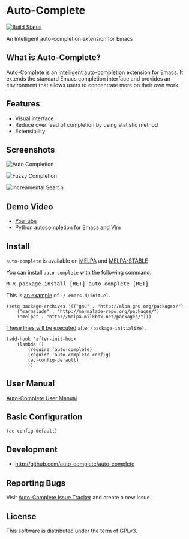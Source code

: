 # Auto-Complete

[![Build Status](https://secure.travis-ci.org/auto-complete/auto-complete.svg)](http://travis-ci.org/auto-complete/auto-complete)

An Intelligent auto-completion extension for Emacs

## What is Auto-Complete?

Auto-Complete is an intelligent auto-completion extension for
Emacs. It extends the standard Emacs completion interface and provides
an environment that allows users to concentrate more on their own
work.

## Features

* Visual interface
* Reduce overhead of completion by using statistic method
* Extensibility

## Screenshots

![](doc/ac.png "Auto Completion")

![](doc/ac-fuzzy.png "Fuzzy Completion")

![](doc/ac-isearch.png "Increamental Search")

## Demo Video

* [YouTube](http://www.youtube.com/watch?v=rGVVnDxwJYE)
* [Python autocompletion for Emacs and Vim](http://youtu.be/E-5XFXhkJK8)

## Install

`auto-complete` is available on [MELPA](http://melpa.org) and [MELPA-STABLE](http://stable.melpa.org)

You can install `auto-complete` with the following command.

<kbd>M-x package-install [RET] auto-complete [RET]</kbd>

This is [an example](http://www.emacswiki.org/emacs/ELPA) of `~/.emacs.d/init.el`.

	(setq package-archives '(("gnu" . "http://elpa.gnu.org/packages/")
		("marmalade" . "http://marmalade-repo.org/packages/")
		("melpa" . "http://melpa.milkbox.net/packages/")))

[These lines will be executed](http://emacswiki.org/emacs/ELPA#toc5) after `(package-initialize)`.

	(add-hook 'after-init-hook
		(lambda ()
			(require 'auto-complete)
			(require 'auto-complete-config)
			(ac-config-default)
			))

## User Manual

[Auto-Complete User Manual](http://auto-complete.org/doc/manual.html)


## Basic Configuration

```lisp
(ac-config-default)
```

## Development

* <http://github.com/auto-complete/auto-complete>

## Reporting Bugs

Visit
[Auto-Complete Issue Tracker](https://github.com/auto-complete/auto-complete/issues)
and create a new issue.

## License

This software is distributed under the term of GPLv3.
